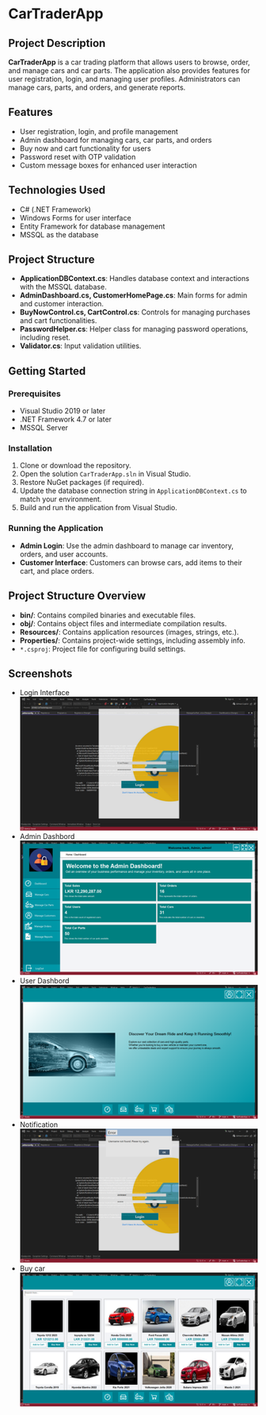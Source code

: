 # CarTraderApp

## Project Description
**CarTraderApp** is a car trading platform that allows users to browse, order, and manage cars and car parts. The application also provides features for user registration, login, and managing user profiles. Administrators can manage cars, parts, and orders, and generate reports.

## Features
- User registration, login, and profile management
- Admin dashboard for managing cars, car parts, and orders
- Buy now and cart functionality for users
- Password reset with OTP validation
- Custom message boxes for enhanced user interaction

## Technologies Used
- C# (.NET Framework)
- Windows Forms for user interface
- Entity Framework for database management
- MSSQL as the database

## Project Structure
- **ApplicationDBContext.cs**: Handles database context and interactions with the MSSQL database.
- **AdminDashboard.cs, CustomerHomePage.cs**: Main forms for admin and customer interaction.
- **BuyNowControl.cs, CartControl.cs**: Controls for managing purchases and cart functionalities.
- **PasswordHelper.cs**: Helper class for managing password operations, including reset.
- **Validator.cs**: Input validation utilities.

## Getting Started

### Prerequisites
- Visual Studio 2019 or later
- .NET Framework 4.7 or later
- MSSQL Server

### Installation
1. Clone or download the repository.
2. Open the solution `CarTraderApp.sln` in Visual Studio.
3. Restore NuGet packages (if required).
4. Update the database connection string in `ApplicationDBContext.cs` to match your environment.
5. Build and run the application from Visual Studio.

### Running the Application
- **Admin Login**: Use the admin dashboard to manage car inventory, orders, and user accounts.
- **Customer Interface**: Customers can browse cars, add items to their cart, and place orders.

## Project Structure Overview
- **bin/**: Contains compiled binaries and executable files.
- **obj/**: Contains object files and intermediate compilation results.
- **Resources/**: Contains application resources (images, strings, etc.).
- **Properties/**: Contains project-wide settings, including assembly info.
- `*.csproj`: Project file for configuring build settings.

## Screenshots
- Login Interface
![login Interface](CarTraderApp/Resources/loginscreenshot.png)
- Admin Dashbord
![Admin Interface](CarTraderApp/Resources/adminDashbordScreenshot.png)
- User Dashbord
![userDashbord Interface](CarTraderApp/Resources/userDashbordScreenshot.png)
- Notification
![notifucation Interface](CarTraderApp/Resources/notificationScreenshot.png)
- Buy car 
![buycar Interface](CarTraderApp/Resources/buyCarScreenshot.png)

